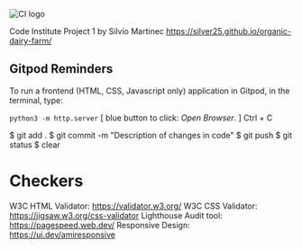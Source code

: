 ![CI logo](https://codeinstitute.s3.amazonaws.com/fullstack/ci_logo_small.png)

Code Institute Project 1 by Silvio Martinec
https://silver25.github.io/organic-dairy-farm/

## Gitpod Reminders

To run a frontend (HTML, CSS, Javascript only) application in Gitpod, in the terminal, type:

`python3 -m http.server` [ blue button to click: _Open Browser_. ]
Ctrl + C

$ git add .
$ git commit -m "Description of changes in code"
$ git push
$ git status
$ clear

# Checkers
W3C HTML Validator: https://validator.w3.org/
W3C CSS Validator: https://jigsaw.w3.org/css-validator
Lighthouse Audit tool: https://pagespeed.web.dev/
Responsive Design: https://ui.dev/amiresponsive
